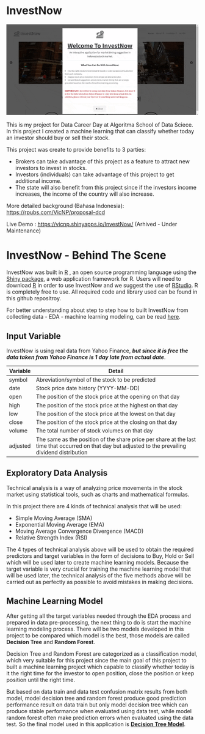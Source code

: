 # InvestNow

![](InvestNow_gif.gif)

This is my project for Data Career Day at Algoritma School of Data Sciece. In this project I created a machine learning that can classify whether today an investor should buy or sell their stock.

This project was create to provide benefits to 3 parties: 
- Brokers can take advantage of this project as a feature to attract new investors to invest in stocks.
- Investors (individuals) can take advantage of this project to get additional income.
- The state will also benefit from this project since if the investors income increases, the income of the country will also increase.

More detailed background (Bahasa Indonesia): https://rpubs.com/VicNP/proposal-dcd

Live Demo : https://vicnp.shinyapps.io/InvestNow/ (Arhived - Under Maintenance)

# InvestNow - Behind The Scene

InvestNow was built in [R](https://www.r-project.org) , an open source programming language using the [Shiny package](https://shiny.rstudio.com), a web application framework for R. Users will need to download [R](https://cran.uni-muenster.de/) in order to use InvestNow and we suggest the use of [RStudio](https://www.rstudio.com). R is completely free to use. All required code and library used can be found in this github repositroy.

For better understanding about step to step how to built InvestNow from collecting data - EDA - machine learning modeling, can be read [here](https://rpubs.com/VicNP/stock-market-timing-suggest).

## Input Variable 

InvestNow is using real data from Yahoo Finance, <b><i>but since it is free the data taken from Yahoo Finance is 1 day late from actual date</b></i>.

| Variable             	| Detail                                                                           	|
|----------------------	|----------------------------------------------------------------------------------	|
| symbol | Abreviation/symbol of the stock to be predicted |
| date | Stock price date history (YYYY-MM-DD) |
| open | The position of the stock price at the opening on that day |
| high | The position of the stock price at the highest on that day |
| low | The position of the stock price at the lowest on that day   |
| close | The position of the stock price at the closing on that day |
| volume | The total number of stock volumes on that day |
| adjusted | The same as the position of the share price per share at the last time that occurred on that day but adjusted to the prevailing dividend distribution |

## Exploratory Data Analysis

Technical analysis is a way of analyzing price movements in the stock market using statistical tools, such as charts and mathematical formulas.

In this project there are 4 kinds of technical analysis that will be used:
- Simple Moving Average (SMA)
- Exponential Moving Average (EMA)
- Moving Average Convergence Divergence (MACD)
- Relative Strength Index (RSI)

The 4 types of technical analysis above will be used to obtain the required predictors and target variables in the form of decisions to Buy, Hold or Sell which will be used later to create machine learning models. Because the target variable is very crucial for training the machine learning model that will be used later, the technical analysis of the five methods above will be carried out as perfectly as possible to avoid mistakes in making decisions.

## Machine Learning Model

After getting all the target variables needed through the EDA process and prepared in data pre-processing, the next thing to do is start the machine learning modeling process. There will be two models developed in this project to be compared which model is the best, those models are called <b>Decision Tree</b> and <b>Random Forest</b>.

Decision Tree and Random Forest are categorized as a classification model, which very suitable for this project since the main goal of this project to built a machine learning project which capable to classify whether today is it the right time for the investor to open position, close the position or keep position until the right time.

But based on data train and data test confusion matrix results from both model, model decision tree and random forest produce good prediction performance result on data train but only model decision tree which can produce stable performance when evaluated using data test, while model random forest often make prediction errors when evaluated using the data test. So the final model used in this application is <b><u>Decision Tree Model</b></u>.

